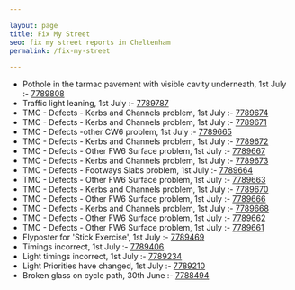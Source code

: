 ```yaml
---

layout: page
title: Fix My Street
seo: fix my street reports in Cheltenham
permalink: /fix-my-street

---
```


<!-- fix_marker starts -->

- Pothole in the tarmac pavement with visible cavity underneath, 1st July :- [7789808](https://www.fixmystreet.com/report/7789808)
- Traffic light leaning, 1st July :- [7789787](https://www.fixmystreet.com/report/7789787)
- TMC - Defects - Kerbs and Channels problem, 1st July :- [7789674](https://www.fixmystreet.com/report/7789674)
- TMC - Defects - Kerbs and Channels problem, 1st July :- [7789671](https://www.fixmystreet.com/report/7789671)
- TMC - Defects -other CW6 problem, 1st July :- [7789665](https://www.fixmystreet.com/report/7789665)
- TMC - Defects - Kerbs and Channels problem, 1st July :- [7789672](https://www.fixmystreet.com/report/7789672)
- TMC - Defects - Other FW6  Surface problem, 1st July :- [7789667](https://www.fixmystreet.com/report/7789667)
- TMC - Defects - Kerbs and Channels problem, 1st July :- [7789673](https://www.fixmystreet.com/report/7789673)
- TMC - Defects - Footways Slabs problem, 1st July :- [7789664](https://www.fixmystreet.com/report/7789664)
- TMC - Defects - Other FW6  Surface problem, 1st July :- [7789663](https://www.fixmystreet.com/report/7789663)
- TMC - Defects - Kerbs and Channels problem, 1st July :- [7789670](https://www.fixmystreet.com/report/7789670)
- TMC - Defects - Other FW6  Surface problem, 1st July :- [7789666](https://www.fixmystreet.com/report/7789666)
- TMC - Defects - Kerbs and Channels problem, 1st July :- [7789668](https://www.fixmystreet.com/report/7789668)
- TMC - Defects - Other FW6  Surface problem, 1st July :- [7789662](https://www.fixmystreet.com/report/7789662)
- TMC - Defects - Other FW6  Surface problem, 1st July :- [7789661](https://www.fixmystreet.com/report/7789661)
- Flyposter for 'Stick Exercise', 1st July :- [7789469](https://www.fixmystreet.com/report/7789469)
- Timings incorrect, 1st July :- [7789406](https://www.fixmystreet.com/report/7789406)
- Light timings incorrect, 1st July :- [7789234](https://www.fixmystreet.com/report/7789234)
- Light Priorities have changed, 1st July :- [7789210](https://www.fixmystreet.com/report/7789210)
- Broken glass on cycle path, 30th June :- [7788494](https://www.fixmystreet.com/report/7788494)

<!-- fix_marker ends -->